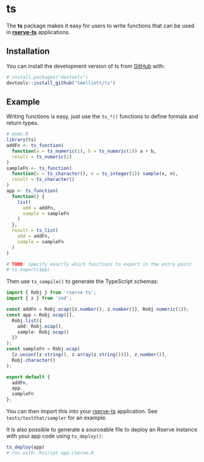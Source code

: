 
<!-- README.md is generated from README.Rmd. Please edit that file -->

# ts

<!-- badges: start -->

<!-- badges: end -->

The **ts** package makes it easy for users to write functions that can
be used in [**rserve-ts**](https://www.npmjs.com/package/rserve-ts)
applications.

## Installation

You can install the development version of ts from
[GitHub](https://github.com/) with:

``` r
# install.packages("devtools")
devtools::install_github("tmelliott/ts")
```

## Example

Writing functions is easy, just use the `ts_*()` functions to define
formals and return types.

``` r
# demo.R
library(ts)
addFn <- ts_function(
  function(a = ts_numeric(1), b = ts_numeric(1)) a + b,
  result = ts_numeric(1)
)
sampleFn <- ts_function(
  function(x = ts_character(), n = ts_integer(1)) sample(x, n),
  result = ts_character()
)
app <- ts_function(
  function() {
    list(
      add = addFn,
      sample = sampleFn
    )
  },
  result = ts_list(
    add = addFn,
    sample = sampleFn
  )
)

# TODO: specify exactly which functions to export in the entry point
# ts_export(app)
```

Then use `ts_compile()` to generate the TypeScript schemas:

``` typescript
import { Robj } from 'rserve-ts';
import { z } from 'zod';

const addFn = Robj.ocap([z.number(), z.number()], Robj.numeric(1));
const app = Robj.ocap([],
  Robj.list({
    add: Robj.ocap(),
    sample: Robj.ocap()
  })
);
const sampleFn = Robj.ocap(
  [z.union([z.string(), z.array(z.string())]), z.number()],
  Robj.character()
);

export default {
  addFn,
  app,
  sampleFn
};
```

You can then import this into your
[rserve-ts](https://www.npmjs.com/package/rserve-ts) application. See
`tests/testthat/sampler` for an example.

It is also possible to generate a sourceable file to deploy an Rserve
instance with your app code using `ts_deploy()`:

``` r
ts_deploy(app)
# run with: Rscript app.rserve.R
```

